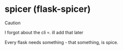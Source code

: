# spicer (flask-spicer)

>[!CAUTION]
>I forgot about the cli 💀. ill add that later

Every flask needs something - that something, is spice.
